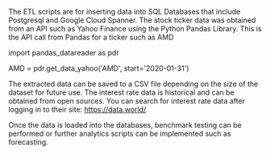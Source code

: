 The ETL scripts are for inserting data into SQL Databases that include Postgresql and Google Cloud Spanner. The stock ticker data was obtained from an API such as Yahoo Finance using the Python Pandas Library. 
This is the API call from Pandas for a ticker such as AMD


import pandas_datareader as pdr


AMD = pdr.get_data_yahoo('AMD', start='2020-01-31')


The extracted data can be saved to a CSV file depending on the size of the dataset for future use. 
The interest rate data is historical and can be obtained from open sources. You can search for interest rate data  after logging in to their site: https://data.world/

Once the data is loaded into the databases, benchmark testing can be performed or further analytics scripts can be implemented such as forecasting. 
